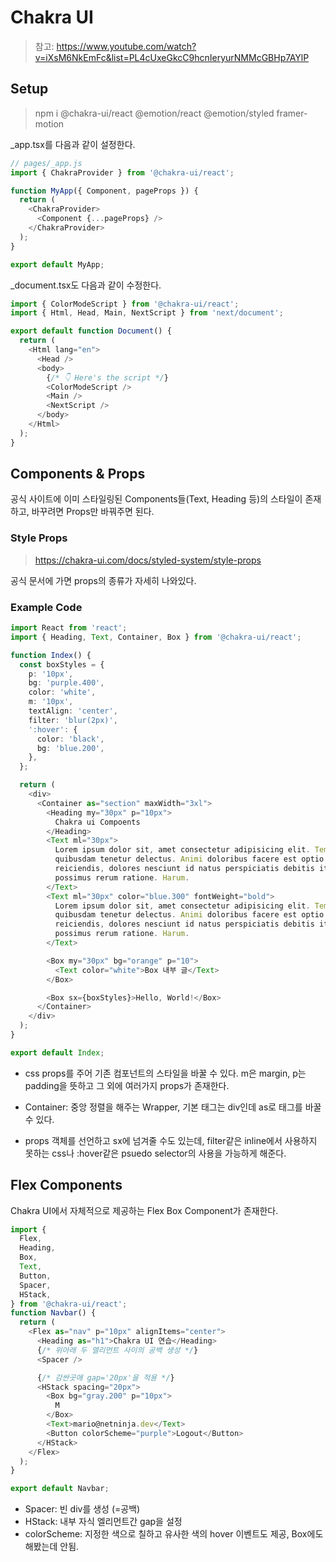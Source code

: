# Chakra UI

> 참고: https://www.youtube.com/watch?v=iXsM6NkEmFc&list=PL4cUxeGkcC9hcnIeryurNMMcGBHp7AYlP

## Setup

> npm i @chakra-ui/react @emotion/react @emotion/styled framer-motion

\_app.tsx를 다음과 같이 설정한다.

```typescript
// pages/_app.js
import { ChakraProvider } from '@chakra-ui/react';

function MyApp({ Component, pageProps }) {
  return (
    <ChakraProvider>
      <Component {...pageProps} />
    </ChakraProvider>
  );
}

export default MyApp;
```

\_document.tsx도 다음과 같이 수정한다.

```typescript
import { ColorModeScript } from '@chakra-ui/react';
import { Html, Head, Main, NextScript } from 'next/document';

export default function Document() {
  return (
    <Html lang="en">
      <Head />
      <body>
        {/* 👇 Here's the script */}
        <ColorModeScript />
        <Main />
        <NextScript />
      </body>
    </Html>
  );
}
```

## Components & Props

공식 사이트에 이미 스타일링된 Components들(Text, Heading 등)의 스타일이 존재하고, 바꾸려면 Props만 바꿔주면 된다.

### Style Props

> https://chakra-ui.com/docs/styled-system/style-props

공식 문서에 가면 props의 종류가 자세히 나와있다.

### Example Code

```typescript
import React from 'react';
import { Heading, Text, Container, Box } from '@chakra-ui/react';

function Index() {
  const boxStyles = {
    p: '10px',
    bg: 'purple.400',
    color: 'white',
    m: '10px',
    textAlign: 'center',
    filter: 'blur(2px)',
    ':hover': {
      color: 'black',
      bg: 'blue.200',
    },
  };

  return (
    <div>
      <Container as="section" maxWidth="3xl">
        <Heading my="30px" p="10px">
          Chakra ui Compoents
        </Heading>
        <Text ml="30px">
          Lorem ipsum dolor sit, amet consectetur adipisicing elit. Temporibus
          quibusdam tenetur delectus. Animi doloribus facere est optio beatae
          reiciendis, dolores nesciunt id natus perspiciatis debitis itaque
          possimus rerum ratione. Harum.
        </Text>
        <Text ml="30px" color="blue.300" fontWeight="bold">
          Lorem ipsum dolor sit, amet consectetur adipisicing elit. Temporibus
          quibusdam tenetur delectus. Animi doloribus facere est optio beatae
          reiciendis, dolores nesciunt id natus perspiciatis debitis itaque
          possimus rerum ratione. Harum.
        </Text>

        <Box my="30px" bg="orange" p="10">
          <Text color="white">Box 내부 글</Text>
        </Box>

        <Box sx={boxStyles}>Hello, World!</Box>
      </Container>
    </div>
  );
}

export default Index;
```

- css props를 주어 기존 컴포넌트의 스타일을 바꿀 수 있다. m은 margin, p는 padding을 뜻하고 그 외에 여러가지 props가 존재한다.

- Container: 중앙 정렬을 해주는 Wrapper, 기본 태그는 div인데 as로 태그를 바꿀 수 있다.

- props 객체를 선언하고 sx에 넘겨줄 수도 있는데, filter같은 inline에서 사용하지 못하는 css나 :hover같은 psuedo selector의 사용을 가능하게 해준다.

## Flex Components

Chakra UI에서 자체적으로 제공하는 Flex Box Component가 존재한다.

```typescript
import {
  Flex,
  Heading,
  Box,
  Text,
  Button,
  Spacer,
  HStack,
} from '@chakra-ui/react';
function Navbar() {
  return (
    <Flex as="nav" p="10px" alignItems="center">
      <Heading as="h1">Chakra UI 연습</Heading>
      {/* 위아래 두 엘리먼트 사이의 공백 생성 */}
      <Spacer />

      {/* 감싼곳애 gap='20px'을 적용 */}
      <HStack spacing="20px">
        <Box bg="gray.200" p="10px">
          M
        </Box>
        <Text>mario@netninja.dev</Text>
        <Button colorScheme="purple">Logout</Button>
      </HStack>
    </Flex>
  );
}

export default Navbar;
```

- Spacer: 빈 div를 생성 (=공백)
- HStack: 내부 자식 엘리먼트간 gap을 설정
- colorScheme: 지정한 색으로 칠하고 유사한 색의 hover 이벤트도 제공, Box에도 해봤는데 안됨.
